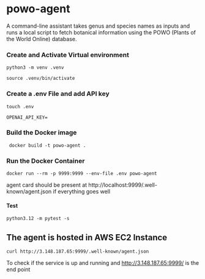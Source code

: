 # powo-agent
A command-line assistant takes genus and species names as inputs and runs a local script to fetch botanical information using the POWO (Plants of the World Online) database.

### Create and Activate Virtual environment
``` python3 -m venv .venv ```

``` source .venv/bin/activate ```

### Create a .env File and add API key
``` touch .env ```

``` OPENAI_API_KEY= ```

### Build the Docker image
``` docker build -t powo-agent .```

### Run the Docker Container
``` docker run --rm -p 9999:9999 --env-file .env powo-agent ```

agent card should be present at http://localhost:9999/.well-known/agent.json if everything goes well

#### Test

``` python3.12 -m pytest -s   ```


## The agent is hosted in AWS EC2 Instance 

```curl http://3.148.187.65:9999/.well-known/agent.json```

To check if the service is up and running and http://3.148.187.65:9999/ is the end point

